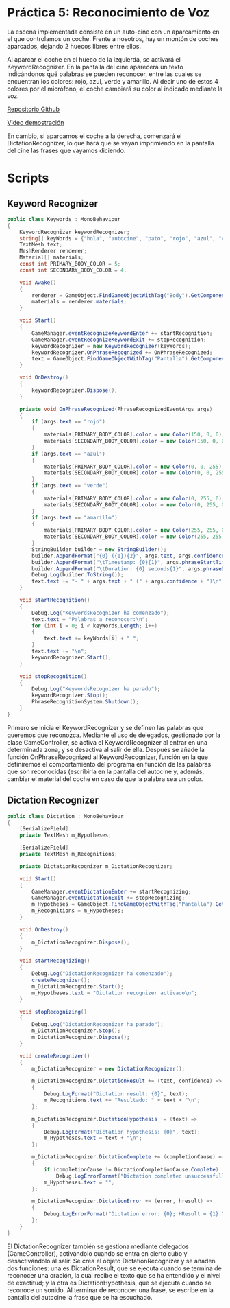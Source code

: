 # Práctica 5: Reconocimiento de Voz

La escena implementada consiste en un auto-cine con un aparcamiento en el que controlamos un coche. Frente a nosotros, hay un montón de coches aparcados, dejando 2 huecos libres entre ellos.

Al aparcar el coche en el hueco de la izquierda, se activará el KeywordRecognizer. En la pantalla del cine aparecerá un texto indicándonos qué palabras se pueden reconocer, entre las cuales se encuentran los colores: rojo, azul, verde y amarillo. Al decir uno de estos 4 colores por el micrófono, el coche cambiará su color al indicado mediante la voz.

[Repositorio Github](https://github.com/alu0101224084/interfaces-inteligentes/tree/main/prct5)

[Video demostración](https://youtu.be/2ZuV7aC4yHQ)

En cambio, si aparcamos el coche a la derecha, comenzará el DictationRecognizer, lo que hará que se vayan imprimiendo en la pantalla del cine las frases que vayamos diciendo.

# Scripts

## Keyword Recognizer

```c#
public class Keywords : MonoBehaviour
{
    KeywordRecognizer keywordRecognizer;
    string[] keyWords = {"hola", "autocine", "pato", "rojo", "azul", "verde", "amarillo"};
    TextMesh text;
    MeshRenderer renderer;
    Material[] materials;
    const int PRIMARY_BODY_COLOR = 5;
    const int SECONDARY_BODY_COLOR = 4; 

    void Awake()
    {
        renderer = GameObject.FindGameObjectWithTag("Body").GetComponent<MeshRenderer>();
        materials = renderer.materials;
    }

    void Start()
    {
        GameManager.eventRecognizeKeywordEnter += startRecognition;
        GameManager.eventRecognizeKeywordExit += stopRecognition;
        keywordRecognizer = new KeywordRecognizer(keyWords);
        keywordRecognizer.OnPhraseRecognized += OnPhraseRecognized;
        text = GameObject.FindGameObjectWithTag("Pantalla").GetComponent<TextMesh>();
    }

    void OnDestroy()
    {
        keywordRecognizer.Dispose();
    }

    private void OnPhraseRecognized(PhraseRecognizedEventArgs args)
    {
        if (args.text == "rojo")
        {
            materials[PRIMARY_BODY_COLOR].color = new Color(150, 0, 0);
            materials[SECONDARY_BODY_COLOR].color = new Color(150, 0, 0);
        }
        if (args.text == "azul")
        {
            materials[PRIMARY_BODY_COLOR].color = new Color(0, 0, 255);
            materials[SECONDARY_BODY_COLOR].color = new Color(0, 0, 255);
        }
        if (args.text == "verde")
        {
            materials[PRIMARY_BODY_COLOR].color = new Color(0, 255, 0);
            materials[SECONDARY_BODY_COLOR].color = new Color(0, 255, 0);
        }
        if (args.text == "amarillo")
        {
            materials[PRIMARY_BODY_COLOR].color = new Color(255, 255, 0);
            materials[SECONDARY_BODY_COLOR].color = new Color(255, 255, 0);
        }
        StringBuilder builder = new StringBuilder();
        builder.AppendFormat("{0} ({1}){2}", args.text, args.confidence, Environment.NewLine);
        builder.AppendFormat("\tTimestamp: {0}{1}", args.phraseStartTime, Environment.NewLine);
        builder.AppendFormat("\tDuration: {0} seconds{1}", args.phraseDuration.TotalSeconds, Environment.NewLine);
        Debug.Log(builder.ToString());
        text.text += "- " + args.text + " (" + args.confidence + ")\n";
    }

    void startRecognition()
    {
        Debug.Log("KeywordsRecognizer ha comenzado");
        text.text = "Palabras a reconocer:\n";
        for (int i = 0; i < keyWords.Length; i++)
        {
            text.text += keyWords[i] + " "; 
        }
        text.text += "\n";
        keywordRecognizer.Start();
    }

    void stopRecognition()
    {   
        Debug.Log("KeywordsRecognizer ha parado");
        keywordRecognizer.Stop();
        PhraseRecognitionSystem.Shutdown();
    }
}
```

Primero se inicia el KeywordRecognizer y se definen las palabras que queremos que reconozca. Mediante el uso de delegados, gestionado por la clase GameController, se activa el KeywordRecognizer al entrar en una determinada zona, y se desactiva al salir de ella. Después se añade la función OnPhraseRecognized al KeywordRecognizer, función en la que definiremos el comportamiento del programa en función de las palabras que son reconocidas (escribirla en la pantalla del autocine y, además, cambiar el material del coche en caso de que la palabra sea un color.

## Dictation Recognizer

```c#
public class Dictation : MonoBehaviour
{
    [SerializeField]
    private TextMesh m_Hypotheses;

    [SerializeField]
    private TextMesh m_Recognitions;

    private DictationRecognizer m_DictationRecognizer;

    void Start()
    {
        GameManager.eventDictationEnter += startRecognizing;
        GameManager.eventDictationExit += stopRecognizing;
        m_Hypotheses = GameObject.FindGameObjectWithTag("Pantalla").GetComponent<TextMesh>();
        m_Recognitions = m_Hypotheses;
    }

    void OnDestroy()
    {
        m_DictationRecognizer.Dispose();
    }

    void startRecognizing()
    {
        Debug.Log("DictationRecognizer ha comenzado");
        createRecognizer();
        m_DictationRecognizer.Start();
        m_Hypotheses.text = "Dictation recognizer activado\n";
    }

    void stopRecognizing()
    {
        Debug.Log("DictationRecognizer ha parado");
        m_DictationRecognizer.Stop();
        m_DictationRecognizer.Dispose();
    }

    void createRecognizer()
    {
        m_DictationRecognizer = new DictationRecognizer();

        m_DictationRecognizer.DictationResult += (text, confidence) =>
        {
            Debug.LogFormat("Dictation result: {0}", text);
            m_Recognitions.text += "Resultado: " + text + "\n";
        };

        m_DictationRecognizer.DictationHypothesis += (text) =>
        {
            Debug.LogFormat("Dictation hypothesis: {0}", text);
            m_Hypotheses.text = text + "\n";
        };

        m_DictationRecognizer.DictationComplete += (completionCause) =>
        {
            if (completionCause != DictationCompletionCause.Complete)
                Debug.LogErrorFormat("Dictation completed unsuccessfully: {0}.", completionCause);
            m_Hypotheses.text = "";
        };

        m_DictationRecognizer.DictationError += (error, hresult) =>
        {
            Debug.LogErrorFormat("Dictation error: {0}; HResult = {1}.", error, hresult);
        };
    }
}
```

El DictationRecognizer también se gestiona mediante delegados (GameController), activándolo cuando se entra en cierto cubo y desactivándolo al salir. Se crea el objeto DictationRecognizer y se añaden dos funciones: una es DictationResult, que se ejecuta cuando se termina de reconocer una oración, la cual recibe el texto que se ha entendido y el nivel de exactitud; y la otra es DictationHypothesis, que se ejecuta cuando se reconoce un sonido. Al terminar de reconocer una frase, se escribe en la pantalla del autocine la frase que se ha escuchado.
